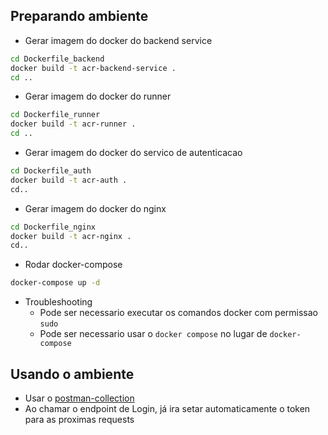 ## Preparando ambiente

- Gerar imagem do docker do backend service
```sh
cd Dockerfile_backend
docker build -t acr-backend-service .
cd ..
```

- Gerar imagem do docker do runner
```sh
cd Dockerfile_runner
docker build -t acr-runner .
cd ..
```

- Gerar imagem do docker do servico de autenticacao
```sh
cd Dockerfile_auth
docker build -t acr-auth .
cd..
```

- Gerar imagem do docker do nginx
```sh
cd Dockerfile_nginx
docker build -t acr-nginx .
cd..
```

- Rodar docker-compose
```sh
docker-compose up -d
```

- Troubleshooting
    - Pode ser necessario executar os comandos docker com permissao `sudo`
    - Pode ser necessario usar o `docker compose` no lugar de `docker-compose`

## Usando o ambiente

- Usar o [postman-collection](https://github.com/andreruizrt/acr-gateway/blob/main/DashboardRequest.postman_collection.json)
- Ao chamar o endpoint de Login, já ira setar automaticamente o token para as proximas requests

